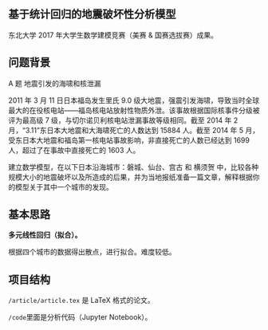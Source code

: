 ## 基于统计回归的地震破坏性分析模型

东北大学 2017 年大学生数学建模竞赛（美赛 & 国赛选拔赛）成果。

## 问题背景

A 题 地震引发的海啸和核泄漏

2011 年 3 月 11 日日本福岛发生里氏 9.0 级大地震，强震引发海啸，导致当时全球最大的在役核电站——福岛核电站放射性物质外泄。该事故根据国际核事件分级被评为最高级 7 级，与切尔诺贝利核电站泄漏事故等级相同。截至 2014 年 2 月，“3.11”东日本大地震和大海啸死亡的人数达到 15884 人。截至 2014 年 5 月，受东日本大地震和福岛第一核电站事故影响，非直接死亡的人数已经达到 1699 人，超过了在事故中直接死亡的 1603 人。

建立数学模型，在以下日本沿海城市：磐城、仙台、宫古 和 横须贺 中，比较各种规模大小的地震破坏以及所造成的后果，并为当地报纸准备一篇文章，解释根据你的模型关于其中一个城市的发现。

## 基本思路

**多元线性回归（拟合）。**

根据四个城市的数据得出散点，进行拟合。难度较低。

## 项目结构

`/article/article.tex` 是 LaTeX 格式的论文。

`/code`里面是分析代码（Jupyter Notebook）。